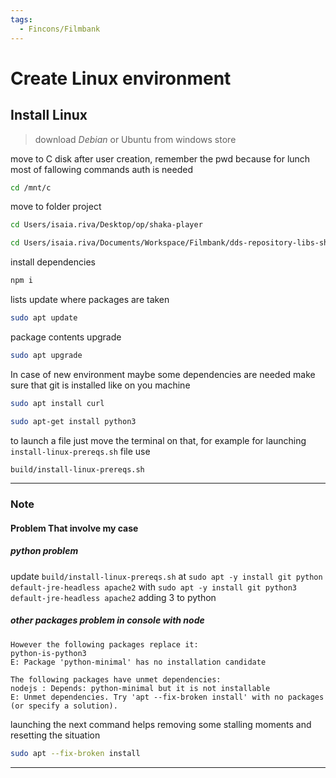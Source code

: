```yaml
---
tags:
  - Fincons/Filmbank
---
```


# Create Linux environment

## Install Linux

> download _Debian_ or Ubuntu from windows store

move to C disk after user creation, remember the pwd because for lunch most of fallowing commands auth is needed

```bash
cd /mnt/c
```

move to folder project

```bash
cd Users/isaia.riva/Desktop/op/shaka-player
```

```bash
cd Users/isaia.riva/Documents/Workspace/Filmbank/dds-repository-libs-shaka
```

install dependencies

```bash
npm i
```

lists update where packages are taken

```bash
sudo apt update
```

package contents upgrade

```bash
sudo apt upgrade
```

In case of new environment maybe some dependencies are needed
make sure that git is installed like on you machine

```bash
sudo apt install curl

```

```bash
sudo apt-get install python3
```

to launch a file just move the terminal on that, for example for launching `install-linux-prereqs.sh` file use

```bash
build/install-linux-prereqs.sh
```

---

### Note

#### Problem That involve my case

##### python problem

update `build/install-linux-prereqs.sh` at `sudo apt -y install git python default-jre-headless apache2` with `sudo apt -y install git python3 default-jre-headless apache2` adding 3 to python

##### other packages problem in console with node

```
However the following packages replace it:
python-is-python3
E: Package 'python-minimal' has no installation candidate
```

```
The following packages have unmet dependencies:
nodejs : Depends: python-minimal but it is not installable
E: Unmet dependencies. Try 'apt --fix-broken install' with no packages (or specify a solution).
```

launching the next command helps removing some stalling moments and resetting the situation

```bash
sudo apt --fix-broken install
```

---
